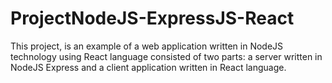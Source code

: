# ProjectNodeJS-ExpressJS-React
This project, is an example of a web application written in NodeJS technology using React language consisted of two parts: a server written in NodeJS Express and a client application written in React language.
